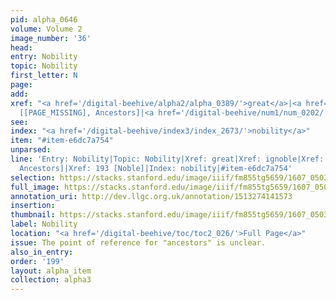 ```yaml
---
pid: alpha_0646
volume: Volume 2
image_number: '36'
head:
entry: Nobility
topic: Nobility
first_letter: N
page:
add:
xref: "<a href='/digital-beehive/alpha2/alpha_0389/'>great</a>|<a href='/digital-beehive/alpha3/alpha_0455/'>ignoble</a>|776
  [[PAGE_MISSING], Ancestors]|<a href='/digital-beehive/num1/num_0202/'>193 [Noble]</a>"
see:
index: "<a href='/digital-beehive/index3/index_2673/'>nobility</a>"
item: "#item-e6dc7a754"
unparsed:
line: 'Entry: Nobility|Topic: Nobility|Xref: great|Xref: ignoble|Xref: 776 [[PAGE_MISSING],
  Ancestors]|Xref: 193 [Noble]|Index: nobility|#item-e6dc7a754'
selection: https://stacks.stanford.edu/image/iiif/fm855tg5659/1607_0503/812,2087,2932,432/full/0/default.jpg
full_image: https://stacks.stanford.edu/image/iiif/fm855tg5659/1607_0503/full/full/0/default.jpg
annotation_uri: http://dev.llgc.org.uk/annotation/1513274141573
insertion:
thumbnail: https://stacks.stanford.edu/image/iiif/fm855tg5659/1607_0503/812,2087,600,180/250,/0/default.jpg
label: Nobility
location: "<a href='/digital-beehive/toc/toc2_026/'>Full Page</a>"
issue: The point of reference for "ancestors" is unclear.
also_in_entry:
order: '199'
layout: alpha_item
collection: alpha3
---
```

